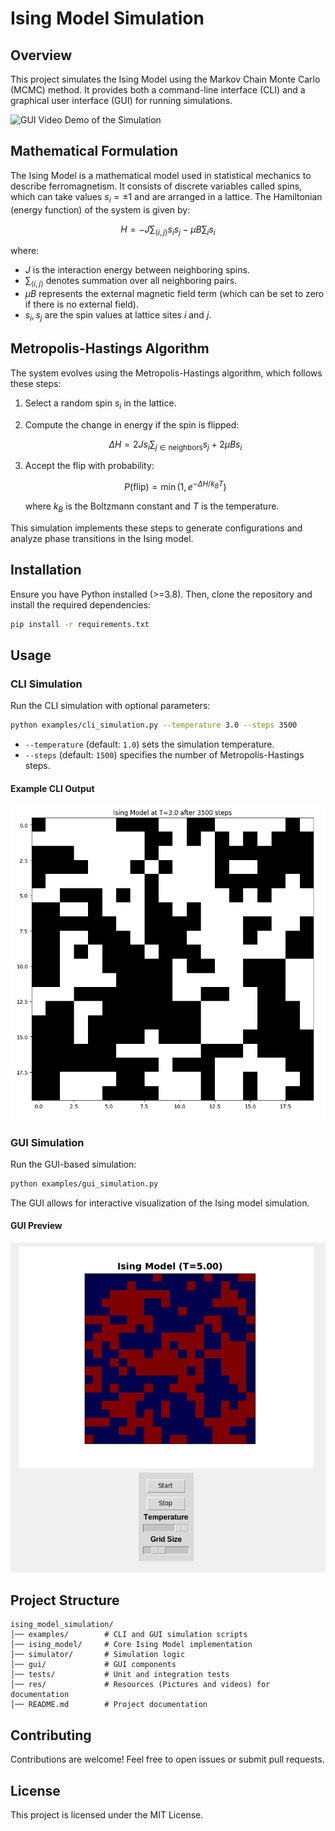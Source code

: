 # Ising Model Simulation

## Overview
This project simulates the Ising Model using the Markov Chain Monte Carlo (MCMC) method. It provides both a command-line interface (CLI) and a graphical user interface (GUI) for running simulations.

![GUI Video Demo of the Simulation](res/record.GIF)

## Mathematical Formulation
The Ising Model is a mathematical model used in statistical mechanics to describe ferromagnetism. It consists of discrete variables called spins, which can take values $` s_i = \pm 1 `$ and are arranged in a lattice. The Hamiltonian (energy function) of the system is given by:

```math
H = -J \sum_{\langle i,j \rangle} s_i s_j - \mu B \sum_i s_i
```

where:

- $` J `$ is the interaction energy between neighboring spins.
- $` \sum_{\langle i,j \rangle} `$ denotes summation over all neighboring pairs.
- $` \mu B `$ represents the external magnetic field term (which can be set to zero if there is no external field).
- $` s_i, s_j `$ are the spin values at lattice sites $` i `$ and $` j `$.

## Metropolis-Hastings Algorithm

The system evolves using the Metropolis-Hastings algorithm, which follows these steps:

1. Select a random spin $` s_i `$ in the lattice.
2. Compute the change in energy if the spin is flipped:

   $$\Delta H = 2J s_i \sum_{j \in \text{neighbors}} s_j + 2 \mu B s_i$$

3. Accept the flip with probability:

   $$P(\text{flip}) = \min(1, e^{-\Delta H / k_B T})$$

   where $` k_B `$ is the Boltzmann constant and $` T `$ is the temperature.


This simulation implements these steps to generate configurations and analyze phase transitions in the Ising model.

## Installation
Ensure you have Python installed (>=3.8). Then, clone the repository and install the required dependencies:

```bash
pip install -r requirements.txt
```

## Usage
### CLI Simulation
Run the CLI simulation with optional parameters:

```bash
python examples/cli_simulation.py --temperature 3.0 --steps 3500
```

- `--temperature` (default: `1.0`) sets the simulation temperature.
- `--steps` (default: `1500`) specifies the number of Metropolis-Hastings steps.

#### Example CLI Output
![CLI Simulation Output Example](res/screenshot_cli.png "CLI Simulation Output Example")

### GUI Simulation
Run the GUI-based simulation:

```bash
python examples/gui_simulation.py
```

The GUI allows for interactive visualization of the Ising model simulation.

#### GUI Preview
![GUI Simulation Output Example](res/screenshot_gui.png "GUI Simulation Output Example")

## Project Structure
```
ising_model_simulation/
│── examples/        # CLI and GUI simulation scripts
│── ising_model/     # Core Ising Model implementation
│── simulator/       # Simulation logic
│── gui/             # GUI components
│── tests/           # Unit and integration tests
│── res/             # Resources (Pictures and videos) for documentation
│── README.md        # Project documentation
```

## Contributing
Contributions are welcome! Feel free to open issues or submit pull requests.

## License
This project is licensed under the MIT License.
